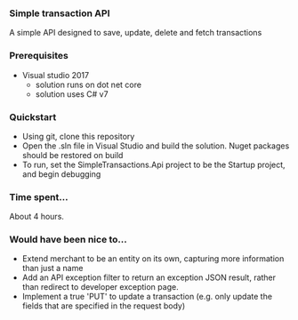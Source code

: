### Simple transaction API ###

A simple API designed to save, update, delete and fetch transactions

### Prerequisites ###

* Visual studio 2017
    - solution runs on dot net core
    - solution uses C# v7

### Quickstart ###

* Using git, clone this repository
* Open the .sln file in Visual Studio and build the solution. Nuget packages should be restored on build
* To run, set the SimpleTransactions.Api project to be the Startup project, and begin debugging

### Time spent... ###

About 4 hours.

### Would have been nice to... ###

* Extend merchant to be an entity on its own, capturing more information than just a name
* Add an API exception filter to return an exception JSON result, rather than redirect to developer exception page.
* Implement a true 'PUT' to update a transaction (e.g. only update the fields that are specified in the request body)
